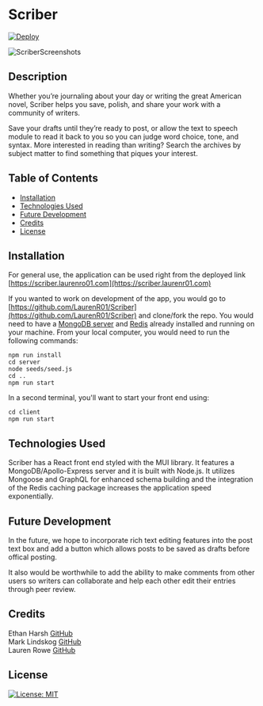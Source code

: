 # Scriber 
[![Deploy](https://www.herokucdn.com/deploy/button.svg)](https://scriber.laurenr01.com/)

![ScriberScreenshots](https://user-images.githubusercontent.com/78819957/137565697-dd332b35-8eed-47a9-bb8f-7c955f798015.png)


## Description
Whether you’re journaling about your day or writing the great American novel, Scriber helps you save, polish, and share your work with a community of writers.

Save your drafts until they’re ready to post, or allow the text to speech module to read it back to you so you can judge word choice, tone, and syntax.  More interested in reading than writing?  Search the archives by subject matter to find something that piques your interest.

## Table of Contents
- [Installation](#installation)
- [Technologies Used](#technologies-used)
- [Future Development](#future-development)
- [Credits](#credits)
- [License](#license)

## Installation
For general use, the application can be used right from the deployed link [https://scriber.laurenro01.com](https://scriber.laurenr01.com)

If you wanted to work on development of the app, you would go to [https://github.com/LaurenR01/Scriber](https://github.com/LaurenR01/Scriber) and clone/fork the repo.  You would need to have a [MongoDB server](https://www.mongodb.com/try/download/community) and [Redis](https://redis.io/) already installed and running on your machine.  From your local computer, you would need to run the following commands:
```
npm run install
cd server
node seeds/seed.js
cd ..
npm run start
```
In a second terminal, you'll want to start your front end using:
```
cd client
npm run start
```


## Technologies Used

Scriber has a React front end styled with the MUI library.  It features a MongoDB/Apollo-Express server and it is built with Node.js.  It utilizes Mongoose and GraphQL for enhanced schema building and the integration of the Redis caching package increases the application speed exponentially.

## Future Development
In the future, we hope to incorporate rich text editing features into the post text box and add a button which allows posts to be saved as drafts before offical posting.  

It also would be worthwhile to add the ability to make comments from other users so writers can collaborate and help each other edit their entries through peer review.

## Credits
Ethan Harsh [GitHub](https://github.com/EthanHarsh) <br>
Mark Lindskog [GitHub](https://github.com/mjlindskog) <br>
Lauren Rowe [GitHub](https://github.com/LaurenR01) <br>

## License
[![License: MIT](https://img.shields.io/badge/License-MIT-yellow.svg)](https://opensource.org/licenses/MIT)


